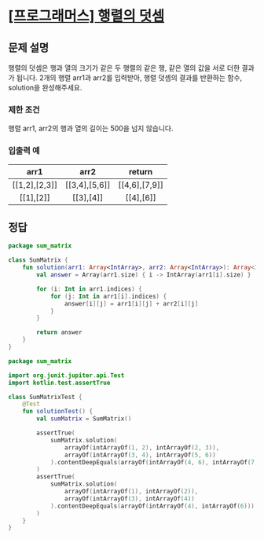 # [\[프로그래머스\] 행렬의 덧셈](https://programmers.co.kr/learn/courses/30/lessons/12950)

## 문제 설명

행렬의 덧셈은 행과 열의 크기가 같은 두 행렬의 같은 행, 같은 열의 값을 서로 더한 결과가 됩니다. 2개의 행렬 arr1과 arr2를 입력받아, 행렬 덧셈의 결과를 반환하는 함수, solution을 완성해주세요.

### 제한 조건

행렬 arr1, arr2의 행과 열의 길이는 500을 넘지 않습니다.

### 입출력 예

arr1 | arr2 | return
:---: | :---: | :---:
[[1,2],[2,3]] | [[3,4],[5,6]] | [[4,6],[7,9]]
[[1],[2]] | [[3],[4]] | [[4],[6]]

## 정답

```kotlin
package sum_matrix

class SumMatrix {
    fun solution(arr1: Array<IntArray>, arr2: Array<IntArray>): Array<IntArray> {
        val answer = Array(arr1.size) { i -> IntArray(arr1[i].size) }

        for (i: Int in arr1.indices) {
            for (j: Int in arr1[i].indices) {
                answer[i][j] = arr1[i][j] + arr2[i][j]
            }
        }

        return answer
    }
}

```

````kotlin
package sum_matrix

import org.junit.jupiter.api.Test
import kotlin.test.assertTrue

class SumMatrixTest {
    @Test
    fun solutionTest() {
        val sumMatrix = SumMatrix()

        assertTrue(
            sumMatrix.solution(
                arrayOf(intArrayOf(1, 2), intArrayOf(2, 3)),
                arrayOf(intArrayOf(3, 4), intArrayOf(5, 6))
            ).contentDeepEquals(arrayOf(intArrayOf(4, 6), intArrayOf(7, 9)))
        )
        assertTrue(
            sumMatrix.solution(
                arrayOf(intArrayOf(1), intArrayOf(2)),
                arrayOf(intArrayOf(3), intArrayOf(4))
            ).contentDeepEquals(arrayOf(intArrayOf(4), intArrayOf(6)))
        )
    }
}
````